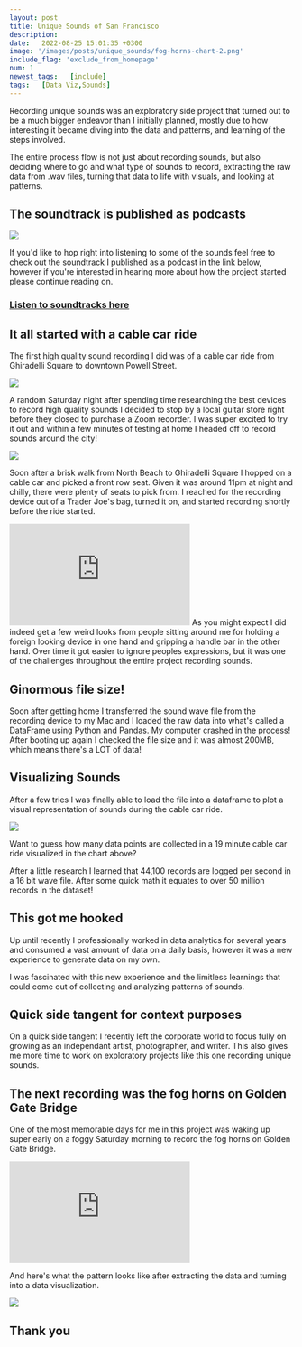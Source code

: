 ```yaml
---
layout: post
title: Unique Sounds of San Francisco
description: 
date:   2022-08-25 15:01:35 +0300
image: '/images/posts/unique_sounds/fog-horns-chart-2.png'
include_flag: 'exclude_from_homepage'
num: 1
newest_tags:   [include]
tags:   [Data Viz,Sounds]
---
```


Recording unique sounds was an exploratory side project that turned out to be a much bigger endeavor than I initially planned, mostly due to how interesting it became diving into the data and patterns, and learning of the steps involved. 

The entire process flow is not just about recording sounds, but also deciding where to go and what type of sounds to record, extracting the raw data from .wav files, turning that data to life with visuals, and looking at patterns. 

## The soundtrack is published as podcasts
![](/images/sounds/season-1-sounds-of-sanfrancisco_50.jpg) 

If you'd like to hop right into listening to some of the sounds feel free to check out the soundtrack I published as a podcast in the link below, however if you're interested in hearing more about how the project started please continue reading on.

### [Listen to soundtracks here](https://open.spotify.com/show/42cRLn2YRwyLHiFRAHlSrw)

## It all started with a cable car ride
The first high quality sound recording I did was of a cable car ride from Ghiradelli Square to downtown Powell Street. 

![](/images/sounds/cable-car-ride-night.jpg)

A random Saturday night after spending time researching the best devices to record high quality sounds I decided to stop by a local guitar store right before they closed to purchase a Zoom recorder. I was super excited to try it out and within a few minutes of testing at home I headed off to record sounds around the city! 

![](/images/sounds/zoom-recorder.jpg)

Soon after a brisk walk from North Beach to Ghiradelli Square I hopped on a cable car and picked a front row seat. Given it was around 11pm at night and chilly, there were plenty of seats to pick from. I reached for the recording device out of a Trader Joe's bag, turned it on, and started recording shortly before the ride started. 

<iframe src="https://open.spotify.com/embed/episode/0JCp3tf6e4NdeccetoIQgz?utm_source=generator" width="320" height="180" frameborder="0" allow="autoplay; fullscreen" allowfullscreen></iframe> 
As you might expect I did indeed get a few weird looks from people sitting around me for holding a foreign looking device in one hand and gripping a handle bar in the other hand. Over time it got easier to ignore peoples expressions, but it was one of the challenges throughout the entire project recording sounds.

## Ginormous file size!
Soon after getting home I transferred the sound wave file from the recording device to my Mac and I loaded the raw data into what's called a DataFrame using Python and Pandas. My computer crashed in the process! After booting up again I checked the file size and it was almost 200MB, which means there's a LOT of data! 

## Visualizing Sounds
After a few tries I was finally able to load the file into a dataframe to plot a visual representation of sounds during the cable car ride. 

![](/images/sounds/cable-car-ride.png)

Want to guess how many data points are collected in a 19 minute cable car ride visualized in the chart above?

After a little research I learned that 44,100 records are logged per second in a 16 bit wave file. After some quick math it equates to over 50 million records in the dataset!

## This got me hooked
Up until recently I professionally worked in data analytics for several years and consumed a vast amount of data on a daily basis, however it was a new experience to generate data on my own.

I was fascinated with this new experience and the limitless learnings that could come out of collecting and analyzing patterns of sounds.

## Quick side tangent for context purposes
On a quick side tangent I recently left the corporate world to focus fully on growing as an independant artist, photographer, and writer. This also gives me more time to work on exploratory projects like this one recording unique sounds. 

## The next recording was the fog horns on Golden Gate Bridge
One of the most memorable days for me in this project was waking up super early on a foggy Saturday morning to record the fog horns on Golden Gate Bridge. 

<iframe src="https://open.spotify.com/embed/episode/6gpoOUAWTrL41QNFd9PLk7?utm_source=generator" width="320" height="180" frameborder="0" allow="autoplay; fullscreen" allowfullscreen></iframe> 

And here's what the pattern looks like after extracting the data and turning into a data visualization. 

![](/images/sounds/fog-horns-chart-1.png)

## Thank you


